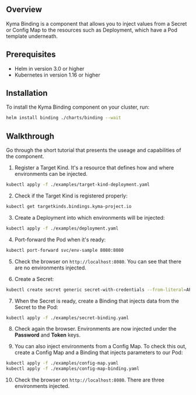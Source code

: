 ## Overview

Kyma Binding is a component that allows you to inject values from a Secret or Config Map to the 
resources such as Deployment, which have a Pod template underneath.

## Prerequisites

- Helm in version 3.0 or higher
- Kubernetes in version 1.16 or higher

## Installation

To install the Kyma Binding component on your cluster, run:

```bash
helm install binding ./charts/binding --wait
```

## Walkthrough

Go through the short tutorial that presents the useage and capabilities of the component.

1. Register a Target Kind. It's a resource that defines how and where environments can be injected.

```bash
kubectl apply -f ./examples/target-kind-deployment.yaml
``` 

2. Check if the Target Kind is registered properly:

```bash
kubectl get targetkinds.bindings.kyma-project.io
```

3. Create a Deployment into which environments will be injected:

```bash
kubectl apply -f ./examples/deployment.yaml
```

4. Port-forward the Pod when it's ready:

```bash
kubectl port-forward svc/env-sample 8080:8080
```

5. Check the browser on ```http://localhost:8080```. You can see that there are no environments injected.

6. Create a Secret:

```bash
kubectl create secret generic secret-with-credentials --from-literal=APP_PASSWORD='super_secret_password' --from-literal=APP_TOKEN='token_to_app'
``` 

7. When the Secret is ready, create a Binding that injects data from the Secret to the Pod:

```bash
kubectl apply -f ./examples/secret-binding.yaml
```

8. Check again the browser. Environments are now injected under the **Password** and **Token** keys.

9. You can also inject environments from a Config Map. To check this out, create a Config Map and a Binding that injects parameters to our Pod:

```bash
kubectl apply -f ./examples/config-map.yaml
kubectl apply -f ./examples/config-map-binding.yaml
```

10. Check the browser on ```http://localhost:8080```. There are three environments injected.
